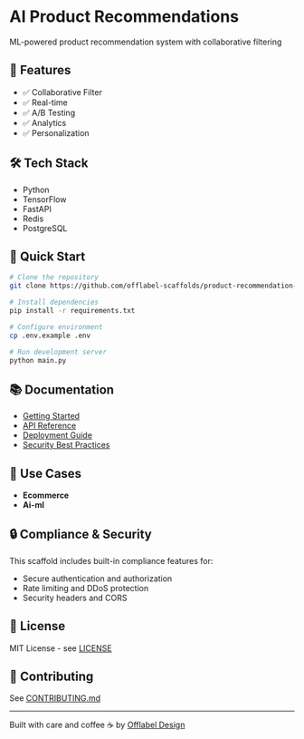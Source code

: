 # AI Product Recommendations

ML-powered product recommendation system with collaborative filtering

## 🎯 Features

- ✅ Collaborative Filter
- ✅ Real-time
- ✅ A/B Testing
- ✅ Analytics
- ✅ Personalization

## 🛠️ Tech Stack

- Python
- TensorFlow
- FastAPI
- Redis
- PostgreSQL

## 🚀 Quick Start

```bash
# Clone the repository
git clone https://github.com/offlabel-scaffolds/product-recommendation-engine

# Install dependencies
pip install -r requirements.txt

# Configure environment
cp .env.example .env

# Run development server
python main.py
```

## 📚 Documentation

- [Getting Started](./docs/getting-started.md)
- [API Reference](./docs/api-reference.md)
- [Deployment Guide](./docs/deployment.md)
- [Security Best Practices](./docs/security.md)

## 🏢 Use Cases

- **Ecommerce**
- **Ai-ml**

## 🔒 Compliance & Security

This scaffold includes built-in compliance features for:


- Secure authentication and authorization
- Rate limiting and DDoS protection
- Security headers and CORS

## 📄 License

MIT License - see [LICENSE](./LICENSE)

## 🤝 Contributing

See [CONTRIBUTING.md](./CONTRIBUTING.md)

---

Built with care and coffee ☕ by [Offlabel Design](https://offlabel.design)

